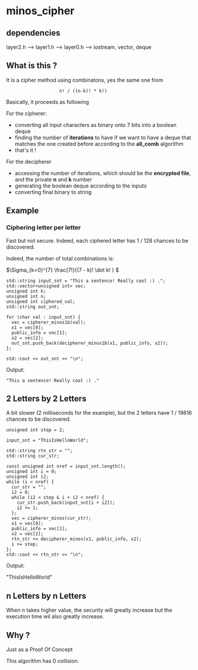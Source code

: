 # minos_cipher

## dependencies 

layer2.h --&gt; layer1.h --&gt; layer0.h --&gt; iostream, vector, deque

## What is this ?

It is a cipher method using combinatons, yes the same one from 

                        n! / ((n-k)! * k!)
                        
Basically, it proceeds as following

For the cipherer:

- converting all input characters as binary onto 7 bits into a boolean deque
- finding the number of **iterations** to have if we want to have a deque that matches the one created before according to the **all_comb** algorithm
- that's it !

For the decipherer

- accessing the number of iterations, which should be the **encrypted file**, and the private **n** and **k** number
- generating the boolean deque according to the inputs
- converting final binary to string

## Example

### Ciphering letter per letter

Fast but not secure. Indeed, each ciphered letter has 1 / 128 chances to be discovered.

Indeed, the number of total combinations is:

$\Sigma_{k=0}^{7} \frac{7!}{(7 - k)! \dot k! } $ 

```
std::string input_snt = "This a sentence! Really cool :) .";
std::vector<unsigned int> vec;
unsigned int k;
unsigned int n;
unsigned int ciphered_val;
std::string out_snt;

for (char val : input_snt) {
  vec = cipherer_minos1b(val);
  x1 = vec[0];
  public_info = vec[1];
  x2 = vec[2];
  out_snt.push_back(decipherer_minos1b(x1, public_info, x2));
};

std::cout << out_snt << "\n";

```

Output:

`"This a sentence! Really cool :) ."`

## 2 Letters by 2 Letters

A bit slower (2 milliseconds for the example), but the 2 letters have 1 / 19816 chances to be discovered.

```
unsigned int step = 2;

input_snt = "ThisIsHelloWorld";

std::string rtn_str = "";
std::string cur_str;

const unsigned int nref = input_snt.length();
unsigned int i = 0;
unsigned int i2;
while (i < nref) {
  cur_str = "";
  i2 = 0;
  while (i2 < step & i + i2 < nref) {
    cur_str.push_back(input_snt[i + i2]);
    i2 += 1;
  };
  vec = cipherer_minos(cur_str);
  x1 = vec[0];
  public_info = vec[1];
  x2 = vec[2];
  rtn_str += decipherer_minos(x1, public_info, x2);
  i += step;
};
std::cout << rtn_str << "\n";
```

Output:

"ThisIsHelloWorld"

## n Letters by n Letters

When n takes higher value, the security will greatly increase but the execution time wil also greatly increase.

## Why ?

Just as a Proof Of Concept

This algorithm has 0 collision. 



